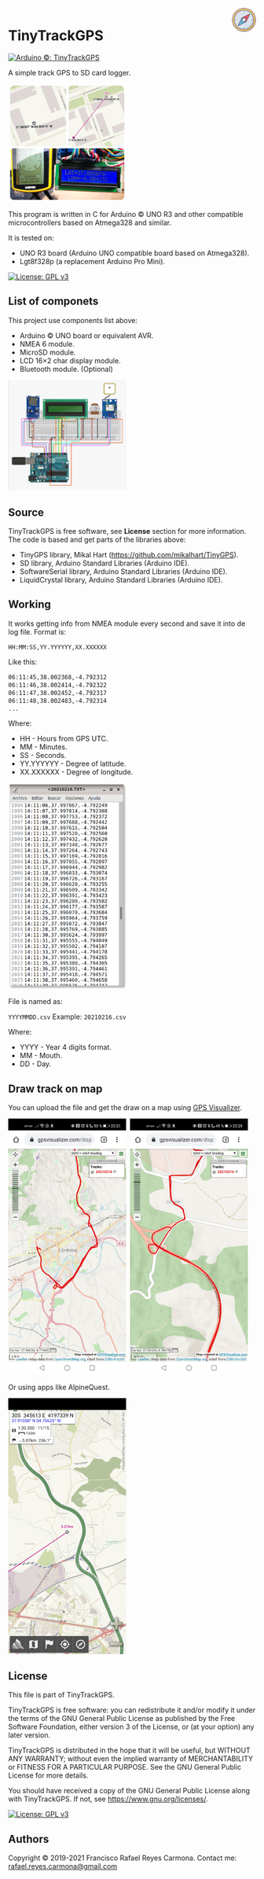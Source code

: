 <img src="images/compass.png" width=48 height=48 align=right>

# TinyTrackGPS
[![Arduino ©: TinyTrackGPS](https://img.shields.io/badge/Arduino©-TinyTrackGPS-red?style=for-the-badge&logo=arduino)](README.md)

A simple track GPS to SD card logger. 

<img alt="Location example." src="images/image1.jpg" width="240">&nbsp;

This program is written in C for Arduino © UNO R3 and other compatible microcontrollers based on Atmega328 and similar. 

It is tested on:
* UNO R3 board (Arduino UNO compatible board based on Atmega328). 
* Lgt8f328p (a replacement Arduino Pro Mini). 

[![License: GPL v3](https://img.shields.io/badge/License-GPLv3-blue.svg)](LICENSE)

## List of componets

This project use components list above:

  * Arduino © UNO board or equivalent AVR. 
  * NMEA 6 module. 
  * MicroSD module. 
  * LCD 16×2 char display module. 
  * Bluetooth module. (Optional) 

<img alt="Schema1." src="images/schema1.jpg" width="240">&nbsp;

## Source

TinyTrackGPS is free software, see **License** section for more information. The code is based and get parts of the libraries above:

  * TinyGPS library, Mikal Hart (https://github.com/mikalhart/TinyGPS).
  * SD library, Arduino Standard Libraries (Arduino IDE).
  * SoftwareSerial library, Arduino Standard Libraries (Arduino IDE).
  * LiquidCrystal library, Arduino Standard Libraries (Arduino IDE).

## Working

It works getting info from NMEA module every second and save it into de log file. Format is:
```
HH:MM:SS,YY.YYYYYY,XX.XXXXXX
```
Like this:
```
06:11:45,38.002368,-4.792312
06:11:46,38.002414,-4.792322
06:11:47,38.002452,-4.792317
06:11:48,38.002483,-4.792314
...
```
Where:
  * HH - Hours from GPS UTC.
  * MM - Minutes. 
  * SS - Seconds. 
  * YY.YYYYYY - Degree of latitude.
  * XX.XXXXXX - Degree of longitude.

<img alt="Log File." src="images/image2.png" width="240">&nbsp;

File is named as:

`YYYYMMDD.csv` Example: `20210216.csv`

Where:
  * YYYY - Year 4 digits format. 
  * MM - Mouth. 
  * DD - Day. 

## Draw track on map

You can upload the file and get the draw on a map using [GPS Visualizer](https://www.gpsvisualizer.com/). 

<img alt="GPS Visualizer1." src="images/map1.jpg" width="240">&nbsp;
<img alt="GPS Visualizer2." src="images/map2.jpg" width="240">&nbsp;

Or using apps like AlpineQuest. 

<img alt="AlpineQuest." src="images/map3.jpg" width="240">&nbsp;

## License

This file is part of TinyTrackGPS.

TinyTrackGPS is free software: you can redistribute it and/or modify it under the terms of the GNU General Public License as published by the Free Software Foundation, either version 3 of the License, or (at your option) any later version.

TinyTrackGPS is distributed in the hope that it will be useful, but WITHOUT ANY WARRANTY; without even the implied warranty of MERCHANTABILITY or FITNESS FOR A PARTICULAR PURPOSE.  See the GNU General Public License for more details.

You should have received a copy of the GNU General Public License along with TinyTrackGPS.  If not, see <https://www.gnu.org/licenses/>.

[![License: GPL v3](https://img.shields.io/badge/License-GPLv3-blue.svg)](LICENSE)

## Authors

Copyright © 2019-2021 Francisco Rafael Reyes Carmona. 
Contact me: rafael.reyes.carmona@gmail.com 
